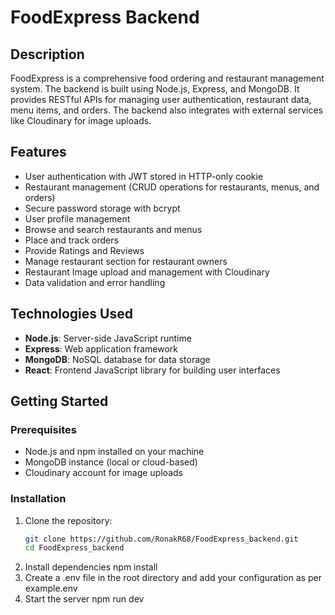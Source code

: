 # FoodExpress Backend

## Description

FoodExpress is a comprehensive food ordering and restaurant management system. The backend is built using Node.js, Express, and MongoDB. It provides RESTful APIs for managing user authentication, restaurant data, menu items, and orders. The backend also integrates with external services like Cloudinary for image uploads.

## Features

- User authentication with JWT stored in HTTP-only cookie
- Restaurant management (CRUD operations for restaurants, menus, and orders)
- Secure password storage with bcrypt
- User profile management
- Browse and search restaurants and menus
- Place and track orders
- Provide Ratings and Reviews
- Manage restaurant section for restaurant owners
- Restaurant Image upload and management with Cloudinary
- Data validation and error handling

## Technologies Used

- **Node.js**: Server-side JavaScript runtime
- **Express**: Web application framework
- **MongoDB**: NoSQL database for data storage
- **React**: Frontend JavaScript library for building user interfaces

## Getting Started

### Prerequisites

- Node.js and npm installed on your machine
- MongoDB instance (local or cloud-based)
- Cloudinary account for image uploads

### Installation

1. Clone the repository:
   ```bash
   git clone https://github.com/RonakR68/FoodExpress_backend.git
   cd FoodExpress_backend

2. Install dependencies
    npm install
3. Create a .env file in the root directory and add your configuration as per example.env
4. Start the server
    npm run dev
